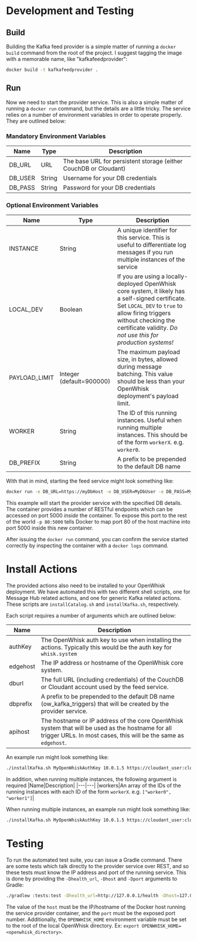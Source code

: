 <!--
#
# Licensed to the Apache Software Foundation (ASF) under one or more
# contributor license agreements.  See the NOTICE file distributed with
# this work for additional information regarding copyright ownership.
# The ASF licenses this file to You under the Apache License, Version 2.0
# (the "License"); you may not use this file except in compliance with
# the License.  You may obtain a copy of the License at
#
#     http://www.apache.org/licenses/LICENSE-2.0
#
# Unless required by applicable law or agreed to in writing, software
# distributed under the License is distributed on an "AS IS" BASIS,
# WITHOUT WARRANTIES OR CONDITIONS OF ANY KIND, either express or implied.
# See the License for the specific language governing permissions and
# limitations under the License.
#
-->

# Development and Testing
## Build
Building the Kafka feed provider is a simple matter of running a `docker build` command from the root of the project. I suggest tagging the image with a memorable name, like "kafkafeedprovider":

``` sh
docker build -t kafkafeedprovider .
```

## Run
Now we need to start the provider service. This is also a simple matter of running a `docker run` command, but the details are a little tricky. The service relies on a number of environment variables in order to operate properly. They are outlined below:

### Mandatory Environment Variables
|Name|Type|Description|
|---|---|---|
|DB_URL|URL|The base URL for persistent storage (either CouchDB or Cloudant)|
|DB_USER|String|Username for your DB credentials|
|DB_PASS|String|Password for your DB credentials|

### Optional Environment Variables
|Name|Type|Description|
|---|---|---|
|INSTANCE|String|A unique identifier for this service. This is useful to differentiate log messages if you run multiple instances of the service|
|LOCAL_DEV|Boolean|If you are using a locally-deployed OpenWhisk core system, it likely has a self-signed certificate. Set `LOCAL_DEV` to `true` to allow firing triggers without checking the certificate validity. *Do not use this for production systems!*|
|PAYLOAD_LIMIT|Integer (default=900000)|The maximum payload size, in bytes, allowed during message batching. This value should be less than your OpenWhisk deployment's payload limit.|
|WORKER|String|The ID of this running instances. Useful when running multiple instances. This should be of the form `workerX`. e.g. `worker0`.
|DB_PREFIX|String|A prefix to be prepended to the default DB name|

With that in mind, starting the feed service might look something like:

```sh
docker run -e DB_URL=https://myDbHost -e DB_USER=MyDbUser -e DB_PASS=MySuperSecret -e DB_PREFIX=ow_ -p 80:5000 kafkafeedprovider
```

This example will start the provider service with the specified DB details. The container provides a number of RESTful endpoints which can be accessed on port 5000 _inside_ the container. To expose this port to the rest of the world `-p 80:5000` tells Docker to map port 80 of the host machine into port 5000 inside this new container.

After issuing the `docker run` command, you can confirm the service started correctly by inspecting the container with a `docker logs` command.

# Install Actions
The provided actions also need to be installed to your OpenWhisk deployment. We have automated this with two different shell scripts, one for Message Hub related actions, and one for generic Kafka related actions. These scripts are `installCatalog.sh` and `installKafka.sh`, respectively.

Each script requires a number of arguments which are outlined below:

|Name|Description|
|---|---|
|authKey|The OpenWhisk auth key to use when installing the actions. Typically this would be the auth key for `whisk.system`|
|edgehost|The IP address or hostname of the OpenWhisk core system.|
|dburl|The full URL (including credentials) of the CouchDB or Cloudant account used by the feed service.|
|dbprefix|A prefix to be prepended to the default DB name (ow_kafka_triggers) that will be created by the provider service.|
|apihost|The hostname or IP address of the core OpenWhisk system that will be used as the hostname for all trigger URLs. In most cases, this will be the same as `edgehost`.|

An example run might look something like:

```sh
./installKafka.sh MyOpenWhiskAuthKey 10.0.1.5 https://cloudant_user:cloudant_pw@cloudant.com staging_db_prefix 10.0.1.5
```

In addition, when running multiple instances, the following argument is required
|Name|Description|
|---|---|
|workers|An array of the IDs of the running instances with each ID of the form `workerX`. e.g. `["worker0", "worker1"]`|

When running multiple instances, an example run might look something like:

```sh
./installKafka.sh MyOpenWhiskAuthKey 10.0.1.5 https://cloudant_user:cloudant_pw@cloudant.com staging_db_prefix 10.0.1.5 "[\"worker0\", \"worker1\"]"
```

# Testing
To run the automated test suite, you can issue a Gradle command. There are some tests which talk directly to the provider service over REST, and so these tests must know the IP address and port of the running service. This is done by providing the `-Dhealth_url`, `-Dhost` and `-Dport` arguments to Gradle:

```sh
./gradlew :tests:test -Dhealth_url=http://127.0.0.1/health -Dhost=127.0.0.1 -Dport=80
```

The value of the `host` must be the IP/hostname of the Docker host running the service provider container, and the `port` must be the exposed port number. Additionally, the `OPENWHISK_HOME` environment variable must be set to the root of the local OpenWhisk directory. Ex: `export OPENWHISK_HOME=<openwhisk_directory>`.
